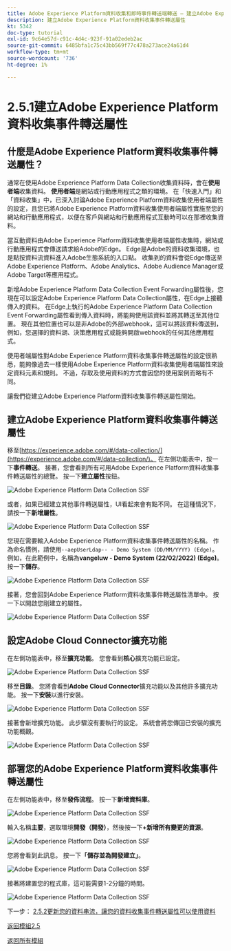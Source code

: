 ```yaml
---
title: Adobe Experience Platform資料收集和即時事件轉送端轉送 — 建立Adobe Experience Platform資料收集事件轉送屬性
description: 建立Adobe Experience Platform資料收集事件轉送屬性
kt: 5342
doc-type: tutorial
exl-id: 9c64e57d-c91c-4d4c-923f-91a02edeb2ac
source-git-commit: 6485bfa1c75c43bb569f77c478a273ace24a61d4
workflow-type: tm+mt
source-wordcount: '736'
ht-degree: 1%

---
```


# 2.5.1建立Adobe Experience Platform資料收集事件轉送屬性

## 什麼是Adobe Experience Platform資料收集事件轉送屬性？

通常在使用Adobe Experience Platform Data Collection收集資料時，會在&#x200B;**使用者端**&#x200B;收集資料。 **使用者端**&#x200B;是網站或行動應用程式之類的環境。 在「快速入門」和「資料收集」中，已深入討論Adobe Experience Platform資料收集使用者端屬性的設定，且您已將Adobe Experience Platform資料收集使用者端屬性實施至您的網站和行動應用程式，以便在客戶與網站和行動應用程式互動時可以在那裡收集資料。

當互動資料由Adobe Experience Platform資料收集使用者端屬性收集時，網站或行動應用程式會傳送請求給Adobe的Edge。 Edge是Adobe的資料收集環境，也是點按資料流資料進入Adobe生態系統的入口點。 收集到的資料會從Edge傳送至Adobe Experience Platform、Adobe Analytics、Adobe Audience Manager或Adobe Target等應用程式。

新增Adobe Experience Platform Data Collection Event Forwarding屬性後，您現在可以設定Adobe Experience Platform Data Collection屬性，在Edge上接聽傳入的資料。 在Edge上執行的Adobe Experience Platform Data Collection Event Forwarding屬性看到傳入資料時，將能夠使用該資料並將其轉送至其他位置。 現在其他位置也可以是非Adobe的外部webhook，這可以將該資料傳送到，例如，您選擇的資料湖、決策應用程式或能夠開啟webhook的任何其他應用程式。

使用者端屬性對Adobe Experience Platform資料收集事件轉送屬性的設定很熟悉，能夠像過去一樣使用Adobe Experience Platform資料收集使用者端屬性來設定資料元素和規則。 不過，存取及使用資料的方式會因您的使用案例而略有不同。

讓我們從建立Adobe Experience Platform資料收集事件轉送屬性開始。

## 建立Adobe Experience Platform資料收集事件轉送屬性

移至[https://experience.adobe.com/#/data-collection/](https://experience.adobe.com/#/data-collection/)。 在左側功能表中，按一下&#x200B;**事件轉送**。 接著，您會看到所有可用Adobe Experience Platform資料收集事件轉送屬性的總覽。 按一下&#x200B;**建立屬性**&#x200B;按鈕。

![Adobe Experience Platform Data Collection SSF](./images/launchhome.png)

或者，如果已經建立其他事件轉送屬性，UI看起來會有點不同。 在這種情況下，請按一下&#x200B;**新增屬性**。

![Adobe Experience Platform Data Collection SSF](./images/launchhomea.png)

您現在需要輸入Adobe Experience Platform資料收集事件轉送屬性的名稱。 作為命名慣例，請使用`--aepUserLdap-- - Demo System (DD/MM/YYYY) (Edge)`。 例如，在此範例中，名稱為&#x200B;**vangeluw - Demo System (22/02/2022) (Edge)**。 按一下&#x200B;**儲存**。

![Adobe Experience Platform Data Collection SSF](./images/ssf1.png)

接著，您會回到Adobe Experience Platform資料收集事件轉送屬性清單中。 按一下以開啟您剛建立的屬性。

![Adobe Experience Platform Data Collection SSF](./images/ssf2.png)

## 設定Adobe Cloud Connector擴充功能

在左側功能表中，移至&#x200B;**擴充功能**。 您會看到&#x200B;**核心**&#x200B;擴充功能已設定。

![Adobe Experience Platform Data Collection SSF](./images/ssf3.png)

移至&#x200B;**目錄**。 您將會看到&#x200B;**Adobe Cloud Connector**&#x200B;擴充功能以及其他許多擴充功能。 按一下&#x200B;**安裝**&#x200B;以進行安裝。

![Adobe Experience Platform Data Collection SSF](./images/ssf4.png)

接著會新增擴充功能。 此步驟沒有要執行的設定。 系統會將您傳回已安裝的擴充功能概觀。

![Adobe Experience Platform Data Collection SSF](./images/ssf5.png)

## 部署您的Adobe Experience Platform資料收集事件轉送屬性

在左側功能表中，移至&#x200B;**發佈流程**。 按一下&#x200B;**新增資料庫**。

![Adobe Experience Platform Data Collection SSF](./images/ssf6.png)

輸入名稱&#x200B;**主要**，選取環境&#x200B;**開發（開發）**，然後按一下&#x200B;**+新增所有變更的資源**。

![Adobe Experience Platform Data Collection SSF](./images/ssf7.png)

您將會看到此訊息。 按一下&#x200B;**「儲存並為開發建立」**。

![Adobe Experience Platform Data Collection SSF](./images/ssf8.png)

接著將建置您的程式庫，這可能需要1-2分鐘的時間。

![Adobe Experience Platform Data Collection SSF](./images/ssf10.png)

下一步： [2.5.2更新您的資料串流，讓您的資料收集事件轉送屬性可以使用資料](./ex2.md)

[返回模組2.5](./aep-data-collection-ssf.md)

[返回所有模組](./../../../overview.md)
